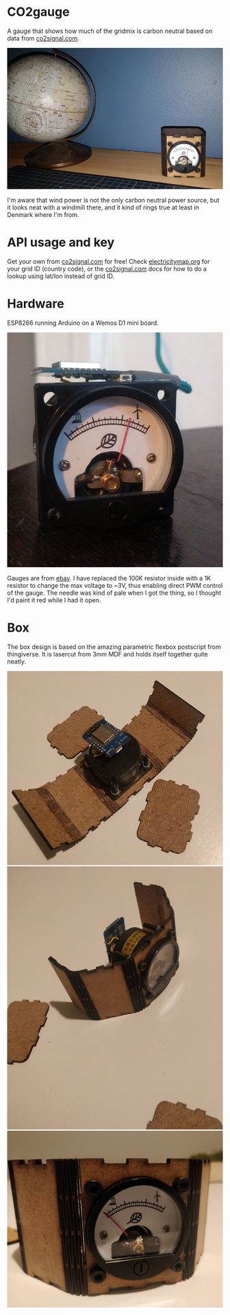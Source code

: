 # CO2gauge
A gauge that shows how much of the gridmix is carbon neutral based on data from [co2signal.com](https://co2signal.com).

![Image of the thing](https://raw.githubusercontent.com/robotto/CO2gauge/master/getup.jpg?s=200)

I'm aware that wind power is not the only carbon neutral power source, but it looks neat with a windmill there, and it kind of rings true at least in Denmark where I'm from. 

# API usage and key
Get your own from [co2signal.com](https://www.co2signal.com/) for free! Check  [electricitymap.org](https://www.electricitymap.org/) for your grid ID (country code), or the [co2signal.com](https://www.co2signal.com/) docs for how to do a lookup using lat/lon instead of grid ID.

# Hardware
ESP8266 running Arduino on a Wemos D1 mini board.

![Image of the thing](https://raw.githubusercontent.com/robotto/CO2gauge/master/CO2gauge.jpg?s=100)

Gauges are from [ebay](https://www.ebay.com/itm/Black-Voltmeter-SO-45-AC-0-300V-Round-Analog-Dial-Panel-Meter-Voltmeter-Gauge/312322530464). I have replaced the 100K resistor inside with a 1K resistor to change the max voltage to ~3V, thus enabling direct PWM control of the gauge.
The needle was kind of pale when I got the thing, so I thought I'd paint it red while I had it open.

# Box
The box design is based on the amazing parametric flexbox postscript from thingiverse. It is lasercut from 3mm MDF and holds itself together quite neatly.

![flap](https://raw.githubusercontent.com/robotto/CO2gauge/master/flap.jpg?s=100)
![flip](https://raw.githubusercontent.com/robotto/CO2gauge/master/flip.jpg?s=100)
![closeup](https://raw.githubusercontent.com/robotto/CO2gauge/master/closeup.jpg?s=100)